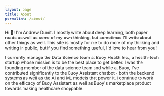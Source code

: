 ```yaml
---
layout: page
title: About
permalink: /about/
---
```


Hi 👋! I'm Andrew Dumit. I mostly write about deep learning, both paper reads as well as some of my own thinking, but sometimes I'll write about other things as well. 
This site is mostly for me to do more of my thinking and writing in public, but if you find something useful, I'd love to hear from you!

I currently manage the Data Science team at Buoy Health Inc., a health-tech startup whose mission is to be the best place to get better. I was the founding member of the data science team and while at Buoy, I've contributed significantly to the Buoy Assistant chatbot - both the backend systems as well as the AI and ML models that power it. I continue to work on the efficacy of Buoy Assistant as well as Buoy's marketplace product towards making healthcare shoppable.
